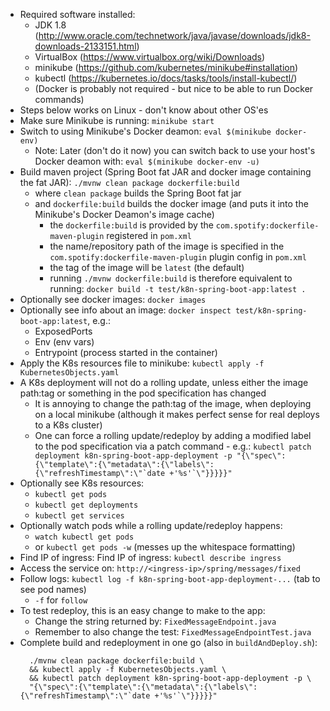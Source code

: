 * Required software installed:
  * JDK 1.8 (http://www.oracle.com/technetwork/java/javase/downloads/jdk8-downloads-2133151.html)
  * VirtualBox (https://www.virtualbox.org/wiki/Downloads)
  * minikube (https://github.com/kubernetes/minikube#installation)
  * kubectl (https://kubernetes.io/docs/tasks/tools/install-kubectl/)
  * (Docker is probably not required - but nice to be able to run Docker commands)
* Steps below works on Linux - don't know about other OS'es
* Make sure Minikube is running: ```minikube start```
* Switch to using Minikube's Docker deamon: ```eval $(minikube docker-env)```
  * Note: Later (don't do it now) you can switch back to use your host's Docker deamon with: ```eval $(minikube docker-env -u)```
* Build maven project (Spring Boot fat JAR and docker image containing the fat JAR): ```./mvnw clean package dockerfile:build```
  * where ```clean package``` builds the Spring Boot fat jar
  * and ```dockerfile:build``` builds the docker image (and puts it into the Minikube's Docker Deamon's image cache)
    * the ```dockerfile:build``` is provided by the ```com.spotify:dockerfile-maven-plugin``` registered in ```pom.xml```
    * the name/repository path of the image is specified in the ```com.spotify:dockerfile-maven-plugin``` plugin config in ```pom.xml```
    * the tag of the image will be ```latest``` (the default)
    * running ```./mvnw dockerfile:build``` is therefore equivalent to running: 
    ```docker build -t test/k8n-spring-boot-app:latest .```
* Optionally see docker images: ```docker images```
* Optionally see info about an image: ```docker inspect test/k8n-spring-boot-app:latest```, e.g.:
  * ExposedPorts
  * Env (env vars)
  * Entrypoint (process started in the container)
* Apply the K8s resources file to minikube: ```kubectl apply -f KubernetesObjects.yaml```
* A K8s deployment will not do a rolling update, unless either the image path:tag or something in the pod specification has changed
  * It is annoying to change the path:tag of the image, when deploying on a local minikube (although it makes perfect sense for real deploys
    to a K8s cluster)
  * One can force a rolling update/redeploy by adding a modified label to the pod specification via a patch command - e.g.: 
    ```kubectl patch deployment k8n-spring-boot-app-deployment -p "{\"spec\":{\"template\":{\"metadata\":{\"labels\":{\"refreshTimestamp\":\"`date +'%s'`\"}}}}}"```
* Optionally see K8s resources:
  * ```kubectl get pods```
  * ```kubectl get deployments```
  * ```kubectl get services```
* Optionally watch pods while a rolling update/redeploy happens:
  * ```watch kubectl get pods```
  * or ```kubectl get pods -w``` (messes up the whitespace formatting)
* Find IP of ingress: Find IP of ingress: ```kubectl describe ingress```
* Access the service on: ```http://<ingress-ip>/spring/messages/fixed```
* Follow logs: ```kubectl log -f k8n-spring-boot-app-deployment-...``` (tab to see pod names)
  * ```-f``` for ```follow```
* To test redeploy, this is an easy change to make to the app:
  * Change the string returned by: ```FixedMessageEndpoint.java```
  * Remember to also change the test: ```FixedMessageEndpointTest.java```
* Complete build and redeployment in one go (also in ```buildAndDeploy.sh```):
  ```
    ./mvnw clean package dockerfile:build \
    && kubectl apply -f KubernetesObjects.yaml \
    && kubectl patch deployment k8n-spring-boot-app-deployment -p \
    "{\"spec\":{\"template\":{\"metadata\":{\"labels\":{\"refreshTimestamp\":\"`date +'%s'`\"}}}}}"
  ```

